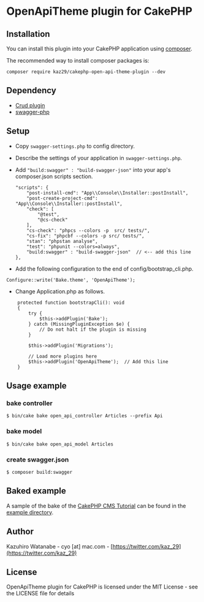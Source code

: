 # OpenApiTheme plugin for CakePHP

## Installation

You can install this plugin into your CakePHP application using [composer](https://getcomposer.org).

The recommended way to install composer packages is:

```
composer require kaz29/cakephp-open-api-theme-plugin --dev
```

## Dependency

- [Crud plugin](https://github.com/FriendsOfCake/crud)
- [swagger-php](https://github.com/zircote/swagger-php)

## Setup

- Copy `swagger-settings.php` to config directory.
- Describe the settings of your application in `swagger-settings.php`.
- Add `"build:swagger" : "build-swagger-json"` into your app's composer.json scripts section.

    ```
    "scripts": {
        "post-install-cmd": "App\\Console\\Installer::postInstall",
        "post-create-project-cmd": "App\\Console\\Installer::postInstall",
        "check": [
            "@test",
            "@cs-check"
        ],
        "cs-check": "phpcs --colors -p  src/ tests/",
        "cs-fix": "phpcbf --colors -p src/ tests/",
        "stan": "phpstan analyse",
        "test": "phpunit --colors=always",
        "build:swagger" : "build-swagger-json"  // <-- add this line
    },
    ```

- Add the following configuration to the end of config/bootstrap_cli.php.

```
Configure::write('Bake.theme', 'OpenApiTheme');
```

- Change Application.php as follows.

```
    protected function bootstrapCli(): void
    {
        try {
            $this->addPlugin('Bake');
        } catch (MissingPluginException $e) {
            // Do not halt if the plugin is missing
        }

        $this->addPlugin('Migrations');

        // Load more plugins here
        $this->addPlugin('OpenApiTheme');  // Add this line
    }
```

## Usage example

### bake controller

```
$ bin/cake bake open_api_controller Articles --prefix Api
```

### bake model

```
$ bin/cake bake open_api_model Articles
```

### create swagger.json

```
$ composer build:swagger
```

## Baked example

A sample of the bake of the [CakePHP CMS Tutorial](https://book.cakephp.org/4/en/tutorials-and-examples/cms/installation.html) can be found in the [example directory](example/).

## Author

Kazuhiro Watanabe - cyo [at] mac.com - [https://twitter.com/kaz_29](https://twitter.com/kaz_29)

## License

OpenApiTheme plugin for CakePHP is licensed under the MIT License - see the LICENSE file for details

